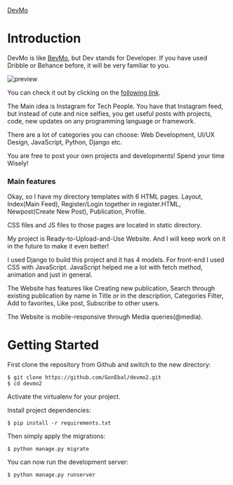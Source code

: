 [DevMo](http://gonebal.pythonanywhere.com/)

# Introduction

DevMo is like [BevMo](https://www.bevmo.com/), but Dev stands for Developer.
If you have used Dribble or Behance before, it will be very familiar to you.

![preview](_screenshots/preview2.gif?raw=true "Title")

You can check it out by clicking on the [following link](http://gonebal.pythonanywhere.com/).

The Main idea is Instagram for Tech People. You have that Instagram feed, but
instead of cute and nice selfies, you get useful posts with projects, code, new
updates on any programming language or framework.

There are a lot of categories you can choose: Web Development, UI/UX Design,
JavaScript, Python, Django etc.

You are free to post your own projects and developments! Spend your time Wisely!

### Main features

Okay, so I have my directory templates with 6 HTML pages. Layout, Index(Main Feed),
Register/Login together in register.HTML, Newpost(Create New Post), Publication,
Profile.

CSS files and JS files to those pages are located in static directory.

My project is Ready-to-Upload-and-Use Website. And I will keep work on it in
the future to make it even better!

I used Django to build this project and it has 4 models. For front-end I used
CSS with JavaScript. JavaScript helped me a lot with fetch method, animation
and just in general.

The Website has features like Creating new publication, Search through existing
publication by name in Title or in the description, Categories Filter, Add to
favorites, Like post, Subscribe to other users.

The Website is mobile-responsive through Media queries(@media).

# Getting Started

First clone the repository from Github and switch to the new directory:

    $ git clone https://github.com/GonEbal/devmo2.git
    $ cd devmo2
    
Activate the virtualenv for your project.
    
Install project dependencies:

    $ pip install -r requirements.txt
    
    
Then simply apply the migrations:

    $ python manage.py migrate
    

You can now run the development server:

    $ python manage.py runserver
